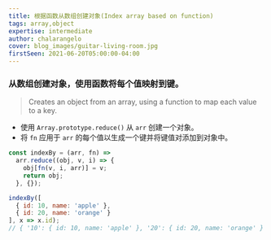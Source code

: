 ```yaml
---
title: 根据函数从数组创建对象(Index array based on function)
tags: array,object
expertise: intermediate
author: chalarangelo
cover: blog_images/guitar-living-room.jpg
firstSeen: 2021-06-20T05:00:00-04:00
---
```


### 从数组创建对象，使用函数将每个值映射到键。
> Creates an object from an array, using a function to map each value to a key.

- 使用 `Array.prototype.reduce()` 从 `arr` 创建一个对象。
- 将 `fn` 应用于 `arr` 的每个值以生成一个键并将键值对添加到对象中。

```js
const indexBy = (arr, fn) =>
  arr.reduce((obj, v, i) => {
    obj[fn(v, i, arr)] = v;
    return obj;
  }, {});
```

```js
indexBy([
  { id: 10, name: 'apple' },
  { id: 20, name: 'orange' }
], x => x.id);
// { '10': { id: 10, name: 'apple' }, '20': { id: 20, name: 'orange' } }
```
